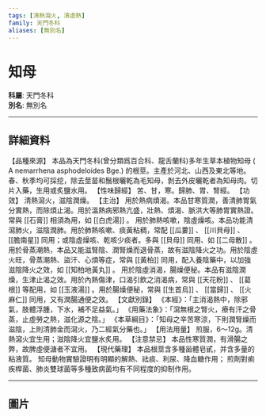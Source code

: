 ```yaml
---
tags: [清熱瀉火, 清虛熱]
family: 天門冬科
aliases: [無別名]
---
```


# 知母

**科屬**: 天門冬科  
**別名**: 無別名  

---

## 詳細資料
【品種來源】
本品為天門冬科(曾分類爲百合科、龍舌蘭科)多年生草本植物知母 (
A nemarrhena
asphodeloides Bge.) 的根莖。主產於河北、山西及東北等地。春、秋季均可採挖，除去莖苗和鬚根曬乾為毛知母，剝去外皮曬乾者為知母肉。切片入藥，生用或炙鹽水用。
【性味歸經】
苦、甘，寒。歸肺、胃、腎經。
【功效】
清熱瀉火，滋陰潤燥。
【主治】
用於熱病煩渴。本品甘寒質潤，善清肺胃氣分實熱，而除煩止渴。用於溫熱病邪熱亢盛，壯熱、煩渴、脈洪大等肺胃實熱證。常與 [[石膏]] 相須為用，如 [[白虎湯]] 。
用於肺熱咳嗽，陰虛燥咳。本品功能清瀉肺火，滋陰潤肺。用於肺熱咳嗽、痰黃粘稠，常配 [[瓜蔞]] 、 [[川貝母]] 、 [[膽南星]] 同用；或陰虛燥咳、乾咳少痰者。多與 [[貝母]] 同用、如 [[二母散]] 。
用於骨蒸潮熱，本品又能滋腎陰、潤腎燥而退骨蒸，故有滋陰降火之功。用於陰虛火旺，骨蒸潮熱、盜汗、心煩等症，常與 [[黃柏]] 同用，配入養陰藥中，以加強滋陰降火之效，如 [[知柏地黃丸]] 。
用於陰虛消渴，腸燥便秘。本品有滋陰潤燥，生津止渴之效。用於內熱傷津，口渴引飲之消渴病，常與 [[天花粉]] 、 [[葛根]] 等配用，如 [[玉液湯]] 。用於腸燥便秘，常與 [[生首烏]] 、 [[當歸]] 、 [[火麻仁]] 同用，又有潤腸通便之效。
【文獻別錄】
《本經》：「主消渴熱中，除邪氣，肢體浮腫，下水，補不足益氣。」
《用藥法象》：「瀉無根之腎火，療有汗之骨蒸，止虛勞之熱，滋化源之陰。」
《本草綱目》：「知母之辛苦寒涼，下則潤腎燥而滋陰，上則清肺金而瀉火，乃二經氣分藥也。」
【用法用量】
煎服，6～12g。清熱瀉火宜生用；滋陰降火宜鹽水炙用。
【注意禁忌】
本品性寒質潤，有滑腸之弊，故脾虛便溏者不宜用。
【現代藥理】
本品根莖含多種甾體皂甙，并含多量的粘液質。
知母動物實驗證明有明顯的解熱、祛痰、利尿、降血糖作用；
煎劑對痢疾桿菌、肺炎雙球菌等多種致病菌均有不同程度的抑制作用。

---

## 圖片
